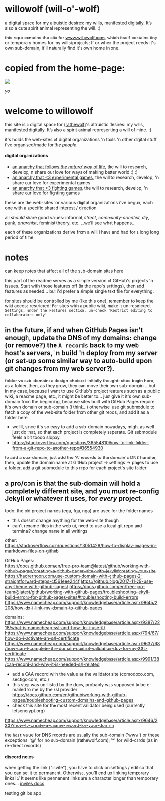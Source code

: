 # willowolf (will-o'-wolf)
a digital space for my altruistic desires: my wills, manifested digitally. It’s also a cute spirit animal representing the will. :)

this repo contains the site for www.willowolf.com, which itself contains tiny or temporary homes for my wills/projects; If or when the project needs it's own sub-domain, it'll naturally find it's own home in one.

# copied from the home-page:
![](graveyard-of-fireflies.jpg?raw=true)

*yo*

# welcome to willowolf

this site is a digital space for [(rathewolf)](https://rathewolf.com)'s altruistic desires: my wills, manifested digitally. It’s also a spirit animal representing a will of mine. :)

it's holds the web-sites of digital organizations 'n tools 'n other digital stuff i've organized/made for *the people*.

#### digital organizations

- [an anarchy that follows *the natural way* of life](https://willowolf.com/nga), the will to research, develop, n share our love for ways of making better world :) :)
- [an anarchy that <3 experimental games](https://willowolf.com/ega), the will to research, develop, 'n share our love for experimental games
- [an anarchy that <3 fighting games](https://willowolf.com/fga), the will to research, develop, 'n share our love for fighting games

these are the web-sites for various digital organizations i've begun, each one with a specific shared interest / direction

all *should* share good values: informal, *street*, *community-oriented*, *diy*, punk, *anarchist*, feminist theory, etc. ...we’ll see what happens...

each of these organizations derive from a will i have and had for a long long period of time


# notes
can keep notes that affect all of the sub-domain sites here

this part of the readme serves as a simple version of GitHub's projects 'n issues. Start with those features off (in the repo's settings), then add features as needed... but i'd prefer a simple single text file for everything.

for sites should be controlled by me (like this one), remember to keep the wiki access restricted! For sites with a public wiki, make it un-restricted. `Settings, under the Features section, un-check 'Restrict editing to collaborators only'`

in the future, if and when GitHub Pages isn't enough, update the DNS of my domains: change (or remove?) the `A records` back to my web host's servers, 'n build 'n deploy from my server (or set-up some similar way to auto-build upon git changes from my web server?).
-

folder vs sub-domain: a design choice:
i initially thought: sites begin here, as a folder, then, as they grow, they can move their own sub-domain
...but in my case, because i want to use GitHub's project features such as a public wiki, a readme page, etc., it might be better to...
just give it it's own sub-domain from the beginning, because sites built with GitHub Pages require it's own domain or sub-domain (i think...)
otherwise: use git submodule to fetch a copy of the web-site folder from other git repos, and add it as a folder here
  - wellll, since it's so easy to add a sub-domain nowadays, might as well just do that, so that each project is completely seperate. Git submodule feels a bit toooo sloppy.
  - https://stackoverflow.com/questions/36554810/how-to-link-folder-from-a-git-repo-to-another-repo#36554930

to add a sub-domain, just add the 'A' records to the domain's DNS handler, then, update the domain name at GitHub project -> settings -> pages
to use a folder, add a git submodule to this repo for each project's site folder

a pro/con is that the sub-domain will hold a completely different site, and you must re-config Jekyll or whatever it uses, for *every* project.
-

todo:
the old project names (ega, fga, nga) are used for the folder names
  - this doesnt change anything for the web-site though
  - can't rename files in the web ui, need to use a local git repo and terminal?
change name in all writings  

other:  
https://stackoverflow.com/questions/13051428/how-to-display-images-in-markdown-files-on-github

GitHub Pages:  
https://docs.github.com/en/free-pro-team@latest/github/working-with-github-pages/creating-a-github-pages-site-with-jekyll#creating-your-site
https://hackernoon.com/use-custom-domain-with-github-pages-2-straightforward-steps-cf561eee244f
https://github.blog/2017-11-29-use-any-theme-with-github-pages/
https://docs.github.com/en/free-pro-team@latest/github/working-with-github-pages/troubleshooting-jekyll-build-errors-for-github-pages-sites#troubleshooting-build-errors
https://www.namecheap.com/support/knowledgebase/article.aspx/9645/2208/how-do-i-link-my-domain-to-github-pages

domains:  
https://www.namecheap.com/support/knowledgebase/article.aspx/9387/2218/what-is-namecheap-ssl-and-how-do-i-use-it/  
https://www.namecheap.com/support/knowledgebase/article.aspx/794/67/how-do-i-activate-an-ssl-certificate  
https://www.namecheap.com/support/knowledgebase/article.aspx/9637/68/how-can-i-complete-the-domain-control-validation-dcv-for-my-SSL-certificate  
https://www.namecheap.com/support/knowledgebase/article.aspx/9991/38/caa-record-and-why-it-is-needed-ssl-related  
  - add a CAA record with the value as the validator site (comodoco.com, sectigo.com, etc.)
  - this step was un-listed by the docs, probably was supposed to be e-mailed to me by the ssl provider
https://docs.github.com/en/github/working-with-github-pages/troubleshooting-custom-domains-and-github-pages  
  - check this site for the most recent validator being used (currently letsencrypt.org)
  
https://www.namecheap.com/support/knowledgebase/article.aspx/9646/2237/how-to-create-a-cname-record-for-your-domain

the `host` value for DNS records are usually the sub-domain ('www') or these exceptions: '@' for no sub-domain (rathewolf.com); '*' for wild-cards (as in re-direct records)


#### discord notes
when getting the link ("invite"), you have to click on settings / edit so that you can set it to permanent. Otherwise, you'll end up linking temporary links! :/ It seems like permanent links are a character longer than temporary ones... [invites docs](https://support.discord.com/hc/en-us/articles/208866998-Invites-101)


testing git ios app
